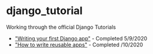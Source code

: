 # django_tutorial

Working through the official Django Tutorials

* ["Writing your first Django app"](https://docs.djangoproject.com/en/3.0/intro/tutorial01/) - Completed 5/9/2020
* ["How to write reusable apps"](https://docs.djangoproject.com/en/3.0/intro/reusable-apps/) - Completed /10/2020
